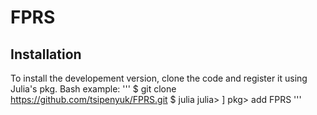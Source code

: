 # FPRS

## Installation
To install the developement version, clone the code and register it 
using Julia's pkg. Bash example:
'''
$ git clone https://github.com/tsipenyuk/FPRS.git
$ julia
julia> ]
pkg> add FPRS
'''
